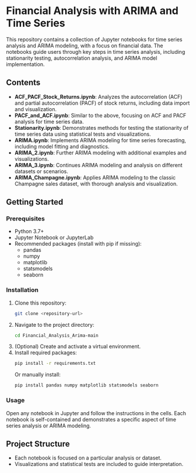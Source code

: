 # Financial Analysis with ARIMA and Time Series

This repository contains a collection of Jupyter notebooks for time series analysis and ARIMA modeling, with a focus on financial data. The notebooks guide users through key steps in time series analysis, including stationarity testing, autocorrelation analysis, and ARIMA model implementation.

## Contents

- **ACF_PACF_Stock_Returns.ipynb**: Analyzes the autocorrelation (ACF) and partial autocorrelation (PACF) of stock returns, including data import and visualization.
- **PACF_and_ACF.ipynb**: Similar to the above, focusing on ACF and PACF analysis for time series data.
- **Stationarity.ipynb**: Demonstrates methods for testing the stationarity of time series data using statistical tests and visualizations.
- **ARIMA.ipynb**: Implements ARIMA modeling for time series forecasting, including model fitting and diagnostics.
- **ARIMA_2.ipynb**: Further ARIMA modeling with additional examples and visualizations.
- **ARIMA_3.ipynb**: Continues ARIMA modeling and analysis on different datasets or scenarios.
- **ARIMA_Champagne.ipynb**: Applies ARIMA modeling to the classic Champagne sales dataset, with thorough analysis and visualization.

## Getting Started

### Prerequisites
- Python 3.7+
- Jupyter Notebook or JupyterLab
- Recommended packages (install with pip if missing):
  - pandas
  - numpy
  - matplotlib
  - statsmodels
  - seaborn

### Installation
1. Clone this repository:
   ```bash
   git clone <repository-url>
   ```
2. Navigate to the project directory:
   ```bash
   cd Financial_Analysis_Arima-main
   ```
3. (Optional) Create and activate a virtual environment.
4. Install required packages:
   ```bash
   pip install -r requirements.txt
   ```
   Or manually install:
   ```bash
   pip install pandas numpy matplotlib statsmodels seaborn
   ```

### Usage
Open any notebook in Jupyter and follow the instructions in the cells. Each notebook is self-contained and demonstrates a specific aspect of time series analysis or ARIMA modeling.

## Project Structure
- Each notebook is focused on a particular analysis or dataset.
- Visualizations and statistical tests are included to guide interpretation.
